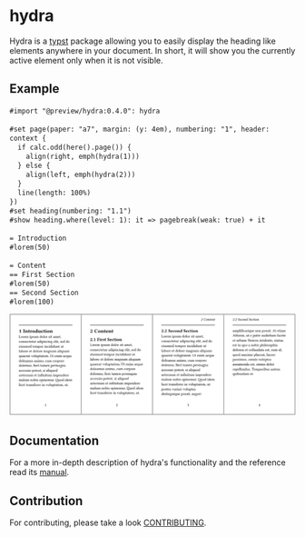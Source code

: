 # hydra
Hydra is a [typst] package allowing you to easily display the heading like elements anywhere in your
document. In short, it will show you the currently active element only when it is not visible.

## Example
```typst
#import "@preview/hydra:0.4.0": hydra

#set page(paper: "a7", margin: (y: 4em), numbering: "1", header: context {
  if calc.odd(here().page()) {
    align(right, emph(hydra(1)))
  } else {
    align(left, emph(hydra(2)))
  }
  line(length: 100%)
})
#set heading(numbering: "1.1")
#show heading.where(level: 1): it => pagebreak(weak: true) + it

= Introduction
#lorem(50)

= Content
== First Section
#lorem(50)
== Second Section
#lorem(100)
```
![ex]

## Documentation
For a more in-depth description of hydra's functionality and the reference read its [manual].

## Contribution
For contributing, please take a look [CONTRIBUTING][contrib].

[ex]: examples/example.png
[manual]: doc/manual.pdf
[contrib]: CONTRIBUTING.md

[typst]: https://github.com/typst/typst
